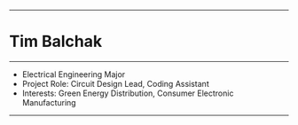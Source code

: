 -----
# Tim Balchak

-----

- Electrical Engineering Major 
- Project Role: Circuit Design Lead, Coding Assistant
- Interests: Green Energy Distribution, Consumer Electronic Manufacturing

------
